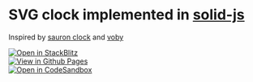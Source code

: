 # SVG clock implemented in [solid-js](https://solidjs.com)

Inspired by [sauron clock](https://ivanceras.github.io/svg-clock/) and [voby](https://github.com/vobyjs/voby)


[![Open in StackBlitz](https://developer.stackblitz.com/img/open_in_stackblitz.svg)](https://stackblitz.com/github/high1/solid-clock)   
[![View in Github Pages](https://img.shields.io/badge/View%20in-Github%20Pages-blue?style=flat-square&logo=github)](https://high1.github.io/solid-clock/)   
[![Open in CodeSandbox](https://img.shields.io/badge/Open%20in-CodeSandbox-blue?style=flat-square&logo=codesandbox)](https://githubbox.com/high1/solid-clock)